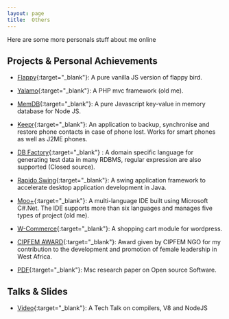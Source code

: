 ```yaml
---
layout: page
title:  Others
---
```


<p class="message">
    Here are some more personals stuff about me online
</p>

## Projects & Personal Achievements
* [Flappy](https://github.com/evanxg852000/evansofts-flappy){:target="_blank"}: A pure vanilla JS version of flappy bird.
* [Yalamo](https://github.com/evanxg852000/yalamo-framework){:target="_blank"}: A PHP mvc framework (old me).
* [MemDB](https://www.npmjs.com/package/evansofts-memdb){:target="_blank"}: A pure Javascript key-value in memory database for Node JS.

* [Keepr](http://keepr.evansofts.com){:target="_blank"}: An application to backup, synchronise and restore phone contacts in case of phone lost. Works for smart phones as well as J2ME phones.
* [DB Factory](http://training.evansofts.com/personaldocs/dgswp.pdf){:target="_blank"} : A domain specific language for generating test data in many RDBMS, regular expression are also supported (Closed source).
* [Rapido Swing](http://evansofts.com/products){:target="_blank"}: A swing application framework to accelerate desktop application development in Java.
* [Moo+](https://github.com/evanxg852000/moo-plus){:target="_blank"}: A multi-language IDE built using Microsoft C#.Net. The IDE supports more than six languages and manages five types of project (old me).
* [W-Commerce](http://evansofts.com/products){:target="_blank"}:  A shopping cart module for wordpress. 

* [CIPFEM AWARD](http://cipfem.org/){:target="_blank"}: Award given by CIPFEM NGO for my contribution to the development and promotion of female leadership in West Africa.  
* [PDF](http://training.evansofts.com/personaldocs/EVANCE_SOUMAORO_FINAL_DISSERTATION.pdf){:target="_blank"}: Msc research paper on Open source Software.

## Talks & Slides
* [Video](https://www.youtube.com/watch?v=dPDD3pFrF1c){:target="_blank"}: A Tech Talk on compilers, V8 and NodeJS 

